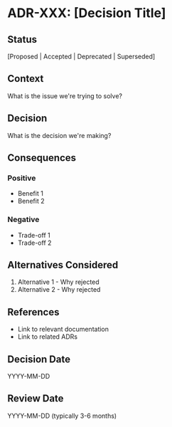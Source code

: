 # ADR-XXX: [Decision Title]

## Status

[Proposed | Accepted | Deprecated | Superseded]

## Context

What is the issue we're trying to solve?

## Decision

What is the decision we're making?

## Consequences

### Positive

- Benefit 1
- Benefit 2

### Negative

- Trade-off 1
- Trade-off 2

## Alternatives Considered

1. Alternative 1 - Why rejected
2. Alternative 2 - Why rejected

## References

- Link to relevant documentation
- Link to related ADRs

## Decision Date

YYYY-MM-DD

## Review Date

YYYY-MM-DD (typically 3-6 months)
